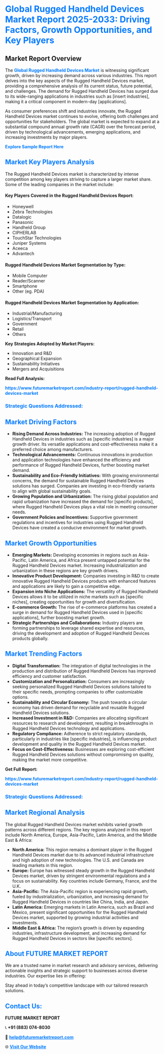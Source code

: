 <h1 style="color: #007BFF;">Global Rugged Handheld Devices Market Report 2025-2033: Driving Factors, Growth Opportunities, and Key Players</h1>

<section id="overview">
<h2>Market Report Overview</h2>
<p>The <a href="https://www.futuremarketreport.com/industry-report/rugged-handheld-devices-market" style="color: #007BFF; text-decoration: none;"><strong>Global Rugged Handheld Devices Market</strong></a> is witnessing significant growth, driven by increasing demand across various industries. This report delves into the key aspects of the Rugged Handheld Devices market, providing a comprehensive analysis of its current status, future potential, and challenges. The demand for Rugged Handheld Devices has surged due to its wide-ranging applications in industries such as [insert industries], making it a critical component in modern-day [applications].</p>
<p>As consumer preferences shift and industries innovate, the Rugged Handheld Devices market continues to evolve, offering both challenges and opportunities for stakeholders. The global market is expected to expand at a substantial compound annual growth rate (CAGR) over the forecast period, driven by technological advancements, emerging applications, and increasing investments by major players.</p>
</section>

<section id="overview">
<p><a href="https://www.futuremarketreport.com/request-sample/reportId=32865" style="color: #007BFF; text-decoration: none;"><strong>Explore Sample Report Here</strong></a></p>
</section>

<section id="key-players">
<h2 style="color: #007BFF;">Market Key Players Analysis</h2>
<p>The Rugged Handheld Devices market is characterized by intense competition among key players striving to capture a larger market share. Some of the leading companies in the market include:</p>
<h4>Key Players Covered in the Rugged Handheld Devices Report:</h4>
<ul><li>Honeywell</li><li>Zebra Technologies</li><li>Datalogic</li><li>Panasonic</li><li>Handheld Group</li><li>CIPHERLAB</li><li>TouchStar Technologies</li><li>Juniper Systems</li><li>Aceeca</li><li>Advantech</li></ul>
<h4>Rugged Handheld Devices Market Segmentation by Type:</h4>
<ul><li>Mobile Computer</li><li>Reader/Scanner</li><li>Smartphone</li><li>Other (eg. PDA)</li></ul>

<h4>Rugged Handheld Devices Market Segmentation by Application:</h4>
<ul><li>Industrial/Manufacturing</li><li>Logistics/Transport</li><li>Government</li><li>Retail</li><li>Others</li></ul>
<p><strong>Key Strategies Adopted by Market Players:</strong></p>
<ul>
<li>Innovation and R&D</li>
<li>Geographical Expansion</li>
<li>Sustainability Initiatives</li>
<li>Mergers and Acquisitions</li>
</ul>
</section>

<section>
<p><strong>Read Full Analysis: </strong></p><a href="https://www.futuremarketreport.com/industry-report/rugged-handheld-devices-market" style="color: #007BFF; text-decoration: none;"><strong>https://www.futuremarketreport.com/industry-report/rugged-handheld-devices-market</strong></a>
<h3 style="color: #007BFF;">Strategic Questions Addressed:</h3>
</section>

<section id="driving-factors">
<h2 style="color: #007BFF;">Market Driving Factors</h2>
<ul>
<li><strong>Rising Demand Across Industries:</strong> The increasing adoption of Rugged Handheld Devices in industries such as [specific industries] is a major growth driver. Its versatile applications and cost-effectiveness make it a preferred choice among manufacturers.</li>
<li><strong>Technological Advancements:</strong> Continuous innovations in production and application technologies have enhanced the efficiency and performance of Rugged Handheld Devices, further boosting market demand.</li>
<li><strong>Sustainability and Eco-Friendly Initiatives:</strong> With growing environmental concerns, the demand for sustainable Rugged Handheld Devices solutions has surged. Companies are investing in eco-friendly variants to align with global sustainability goals.</li>
<li><strong>Growing Population and Urbanization:</strong> The rising global population and rapid urbanization have increased the demand for [specific products], where Rugged Handheld Devices plays a vital role in meeting consumer needs.</li>
<li><strong>Government Policies and Incentives:</strong> Supportive government regulations and incentives for industries using Rugged Handheld Devices have created a conducive environment for market growth.</li>
</ul>
</section>

<section id="growth-opportunities">
<h2 style="color: #007BFF;">Market Growth Opportunities</h2>
<ul>
<li><strong>Emerging Markets:</strong> Developing economies in regions such as Asia-Pacific, Latin America, and Africa present untapped potential for the Rugged Handheld Devices market. Increasing industrialization and urbanization in these regions are key growth drivers.</li>
<li><strong>Innovative Product Development:</strong> Companies investing in R&D to create innovative Rugged Handheld Devices products with enhanced features and applications are likely to gain a competitive edge.</li>
<li><strong>Expansion into Niche Applications:</strong> The versatility of Rugged Handheld Devices allows it to be utilized in niche markets such as [specific niches], creating opportunities for growth and diversification.</li>
<li><strong>E-commerce Growth:</strong> The rise of e-commerce platforms has created a surge in demand for Rugged Handheld Devices used in [specific applications], further boosting market growth.</li>
<li><strong>Strategic Partnerships and Collaborations:</strong> Industry players are forming partnerships to leverage shared expertise and resources, driving the development and adoption of Rugged Handheld Devices products globally.</li>
</ul>
</section>

<section id="trending-factors">
<h2 style="color: #007BFF;">Market Trending Factors</h2>
<ul>
<li><strong>Digital Transformation:</strong> The integration of digital technologies in the production and distribution of Rugged Handheld Devices has improved efficiency and customer satisfaction.</li>
<li><strong>Customization and Personalization:</strong> Consumers are increasingly seeking personalized Rugged Handheld Devices solutions tailored to their specific needs, prompting companies to offer customizable options.</li>
<li><strong>Sustainability and Circular Economy:</strong> The push towards a circular economy has driven demand for recyclable and reusable Rugged Handheld Devices solutions.</li>
<li><strong>Increased Investment in R&D:</strong> Companies are allocating significant resources to research and development, resulting in breakthroughs in Rugged Handheld Devices technology and applications.</li>
<li><strong>Regulatory Compliance:</strong> Adherence to strict regulatory standards, particularly in industries like [specific industries], is influencing product development and quality in the Rugged Handheld Devices market.</li>
<li><strong>Focus on Cost-Effectiveness:</strong> Businesses are exploring cost-efficient Rugged Handheld Devices solutions without compromising on quality, making the market more competitive.</li>
</ul>
</section>

<section>
<p><strong>Get Full Report: </strong></p><a href="https://www.futuremarketreport.com/industry-report/rugged-handheld-devices-market" style="color: #007BFF; text-decoration: none;"><strong>https://www.futuremarketreport.com/industry-report/rugged-handheld-devices-market</strong></a>
<h3 style="color: #007BFF;">Strategic Questions Addressed:</h3>
</section>


<section id="regional-analysis">
<h2 style="color: #007BFF;">Market Regional Analysis</h2>
<p>The global Rugged Handheld Devices market exhibits varied growth patterns across different regions. The key regions analyzed in this report include North America, Europe, Asia-Pacific, Latin America, and the Middle East & Africa:</p>
<ul>
<li><strong>North America:</strong> This region remains a dominant player in the Rugged Handheld Devices market due to its advanced industrial infrastructure and high adoption of new technologies. The U.S. and Canada are leading markets in this region.</li>
<li><strong>Europe:</strong> Europe has witnessed steady growth in the Rugged Handheld Devices market, driven by stringent environmental regulations and a focus on sustainability. Key countries include Germany, France, and the U.K.</li>
<li><strong>Asia-Pacific:</strong> The Asia-Pacific region is experiencing rapid growth, fueled by industrialization, urbanization, and increasing demand for Rugged Handheld Devices in countries like China, India, and Japan.</li>
<li><strong>Latin America:</strong> Emerging markets in Latin America, such as Brazil and Mexico, present significant opportunities for the Rugged Handheld Devices market, supported by growing industrial activities and investments.</li>
<li><strong>Middle East & Africa:</strong> The region’s growth is driven by expanding industries, infrastructure development, and increasing demand for Rugged Handheld Devices in sectors like [specific sectors].</li>
</ul>
</section>

<footer>
<h2 style="color: #007BFF;">About FUTURE MARKET REPORT</h2>
<p>We are a trusted name in market research and advisory services, delivering actionable insights and strategic support to businesses across diverse industries. Our expertise lies in offering:</p>

<p>Stay ahead in today’s competitive landscape with our tailored research solutions.</p>

<h2 style="color: #007BFF;">Contact Us:</h2>
<p><strong>FUTURE MARKET REPORT</strong></p>
<p>📞 <strong>+91 (883) 074-8030</strong></p>
<p>📧 <strong><a href="mailto:help@futuremarketreport.com" style="color: #007BFF;">help@futuremarketreport.com</a></strong></p>
<p>🌐 <strong><a href="https://www.futuremarketreport.com/" style="color: #007BFF;">Visit Our Website</a></strong></p>
</footer>